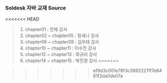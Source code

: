 ### Soldesk 자바 교재 Source
<<<<<<< HEAD
> 1. chapter01 : 전체 강사
> 2. chapter02 ~ chapter05 : 정세나 강사
> 3. chapter06 ~ chapter09 : 김우태 강사
> 4. chapter10 ~ chapter11 : 이수진 강사
> 5. chapter12 ~ chapter13 : 최규리 강사
> 6. chapter14 ~ chapter15 : 박진경 강사
=======

>>>>>>> ef9d3c001e78f3c38922211f7e8461f2da0de07a
